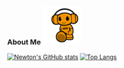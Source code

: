 ### About Me ![Newton](https://github.com/nmbazima/nmbazima.github.io/blob/master/assets/android.gif)

<!--
**nmbazima/nmbazima** is a ✨ _special_ ✨ repository because its `README.md` (this file) appears on your GitHub profile.

Here are some ideas to get you started:

- 🔭 I’m currently working on ... 
- 🌱 I’m currently learning ...
- 👯 I’m looking to collaborate on ... 
- 🤔 I’m looking for help with ...
- 💬 Ask me about ... ArchLinux, PowerBI, SQL and Python
- 📫 How to reach me: ...
- 😄 Pronouns: ...
- ⚡ Fun fact: ...
-->
[![Newton's GitHub stats](https://github-readme-stats.vercel.app/api?username=nmbazima&show_icons=true&theme=highcontrast)](https://github.com/nmbazima/github-readme-stats) [![Top Langs](https://github-readme-stats.vercel.app/api/top-langs/?username=nmbazima&show_icons=true&theme=chartreuse-dark)](https://github.com/nmbazima/github-readme-stats)
